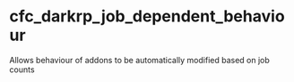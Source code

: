 # cfc_darkrp_job_dependent_behaviour
Allows behaviour of addons to be automatically modified based on job counts
